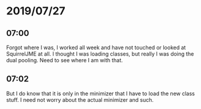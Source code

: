 # 2019/07/27

## 07:00

Forgot where I was, I worked all week and have not touched or looked at
SquirrelJME at all. I thought I was loading classes, but really I was doing
the dual pooling. Need to see where I am with that.

## 07:02

But I do know that it is only in the minimizer that I have to load the new
class stuff. I need not worry about the actual minimizer and such.

